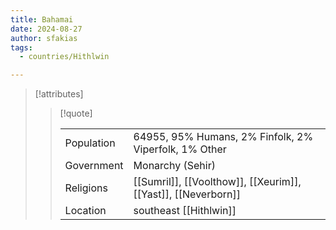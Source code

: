 ```yaml
---
title: Bahamai
date: 2024-08-27
author: sfakias
tags:
  - countries/Hithlwin

---
```

> [!attributes]
> 
> > [!quote]
> >
> > | | |
> > | --- | --- |
> > | Population | 64955, 95% Humans, 2% Finfolk, 2% Viperfolk, 1% Other |
> > | Government | Monarchy (Sehir) |
> > | Religions | [[Sumril]], [[Voolthow]], [[Xeurim]], [[Yast]], [[Neverborn]] |
> > | Location | southeast [[Hithlwin]] |
